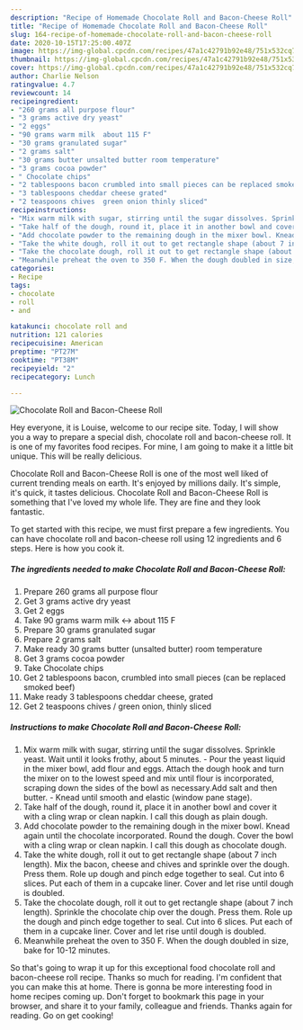 ```yaml
---
description: "Recipe of Homemade Chocolate Roll and Bacon-Cheese Roll"
title: "Recipe of Homemade Chocolate Roll and Bacon-Cheese Roll"
slug: 164-recipe-of-homemade-chocolate-roll-and-bacon-cheese-roll
date: 2020-10-15T17:25:00.407Z
image: https://img-global.cpcdn.com/recipes/47a1c42791b92e48/751x532cq70/chocolate-roll-and-bacon-cheese-roll-recipe-main-photo.jpg
thumbnail: https://img-global.cpcdn.com/recipes/47a1c42791b92e48/751x532cq70/chocolate-roll-and-bacon-cheese-roll-recipe-main-photo.jpg
cover: https://img-global.cpcdn.com/recipes/47a1c42791b92e48/751x532cq70/chocolate-roll-and-bacon-cheese-roll-recipe-main-photo.jpg
author: Charlie Nelson
ratingvalue: 4.7
reviewcount: 14
recipeingredient:
- "260 grams all purpose flour"
- "3 grams active dry yeast"
- "2 eggs"
- "90 grams warm milk  about 115 F"
- "30 grams granulated sugar"
- "2 grams salt"
- "30 grams butter unsalted butter room temperature"
- "3 grams cocoa powder"
- " Chocolate chips"
- "2 tablespoons bacon crumbled into small pieces can be replaced smoked beef"
- "3 tablespoons cheddar cheese grated"
- "2 teaspoons chives  green onion thinly sliced"
recipeinstructions:
- "Mix warm milk with sugar, stirring until the sugar dissolves. Sprinkle yeast. Wait until it looks frothy, about 5 minutes. Pour the yeast liquid in the mixer bowl, add flour and eggs. Attach the dough hook and turn the mixer on to the lowest speed and mix until flour is incorporated, scraping down the sides of the bowl as necessary.Add salt and then butter.  Knead until smooth and elastic (window pane stage)."
- "Take half of the dough, round it, place it in another bowl and cover it with a cling wrap or clean napkin. I call this dough as plain dough."
- "Add chocolate powder to the remaining dough in the mixer bowl. Knead again until the chocolate incorporated. Round the dough. Cover the bowl with a cling wrap or clean napkin. I call this dough as chocolate dough."
- "Take the white dough, roll it out to get rectangle shape (about 7 inch length). Mix the bacon, cheese and chives and sprinkle over the dough. Press them. Role up dough and pinch edge together to seal. Cut into 6 slices. Put each of them in a cupcake liner. Cover and let rise until dough is doubled."
- "Take the chocolate dough, roll it out to get rectangle shape (about 7 inch length). Sprinkle the chocolate chip over the dough. Press them. Role up the dough and pinch edge together to seal. Cut into 6 slices. Put each of them in a cupcake liner. Cover and let rise until dough is doubled."
- "Meanwhile preheat the oven to 350 F. When the dough doubled in size, bake for 10-12 minutes."
categories:
- Recipe
tags:
- chocolate
- roll
- and

katakunci: chocolate roll and 
nutrition: 121 calories
recipecuisine: American
preptime: "PT27M"
cooktime: "PT38M"
recipeyield: "2"
recipecategory: Lunch

---
```



![Chocolate Roll and Bacon-Cheese Roll](https://img-global.cpcdn.com/recipes/47a1c42791b92e48/751x532cq70/chocolate-roll-and-bacon-cheese-roll-recipe-main-photo.jpg)

Hey everyone, it is Louise, welcome to our recipe site. Today, I will show you a way to prepare a special dish, chocolate roll and bacon-cheese roll. It is one of my favorites food recipes. For mine, I am going to make it a little bit unique. This will be really delicious.

Chocolate Roll and Bacon-Cheese Roll is one of the most well liked of current trending meals on earth. It's enjoyed by millions daily. It's simple, it's quick, it tastes delicious. Chocolate Roll and Bacon-Cheese Roll is something that I've loved my whole life. They are fine and they look fantastic.




To get started with this recipe, we must first prepare a few ingredients. You can have chocolate roll and bacon-cheese roll using 12 ingredients and 6 steps. Here is how you cook it.

<!--inarticleads1-->

##### The ingredients needed to make Chocolate Roll and Bacon-Cheese Roll:

1. Prepare 260 grams all purpose flour
1. Get 3 grams active dry yeast
1. Get 2 eggs
1. Take 90 grams warm milk ↔ about 115 F
1. Prepare 30 grams granulated sugar
1. Prepare 2 grams salt
1. Make ready 30 grams butter (unsalted butter) room temperature
1. Get 3 grams cocoa powder
1. Take  Chocolate chips
1. Get 2 tablespoons bacon, crumbled into small pieces (can be replaced smoked beef)
1. Make ready 3 tablespoons cheddar cheese, grated
1. Get 2 teaspoons chives / green onion, thinly sliced




<!--inarticleads2-->

##### Instructions to make Chocolate Roll and Bacon-Cheese Roll:

1. Mix warm milk with sugar, stirring until the sugar dissolves. Sprinkle yeast. Wait until it looks frothy, about 5 minutes. - Pour the yeast liquid in the mixer bowl, add flour and eggs. Attach the dough hook and turn the mixer on to the lowest speed and mix until flour is incorporated, scraping down the sides of the bowl as necessary.Add salt and then butter.  - Knead until smooth and elastic (window pane stage).
1. Take half of the dough, round it, place it in another bowl and cover it with a cling wrap or clean napkin. I call this dough as plain dough.
1. Add chocolate powder to the remaining dough in the mixer bowl. Knead again until the chocolate incorporated. Round the dough. Cover the bowl with a cling wrap or clean napkin. I call this dough as chocolate dough.
1. Take the white dough, roll it out to get rectangle shape (about 7 inch length). Mix the bacon, cheese and chives and sprinkle over the dough. Press them. Role up dough and pinch edge together to seal. Cut into 6 slices. Put each of them in a cupcake liner. Cover and let rise until dough is doubled.
1. Take the chocolate dough, roll it out to get rectangle shape (about 7 inch length). Sprinkle the chocolate chip over the dough. Press them. Role up the dough and pinch edge together to seal. Cut into 6 slices. Put each of them in a cupcake liner. Cover and let rise until dough is doubled.
1. Meanwhile preheat the oven to 350 F. When the dough doubled in size, bake for 10-12 minutes.




So that's going to wrap it up for this exceptional food chocolate roll and bacon-cheese roll recipe. Thanks so much for reading. I'm confident that you can make this at home. There is gonna be more interesting food in home recipes coming up. Don't forget to bookmark this page in your browser, and share it to your family, colleague and friends. Thanks again for reading. Go on get cooking!
